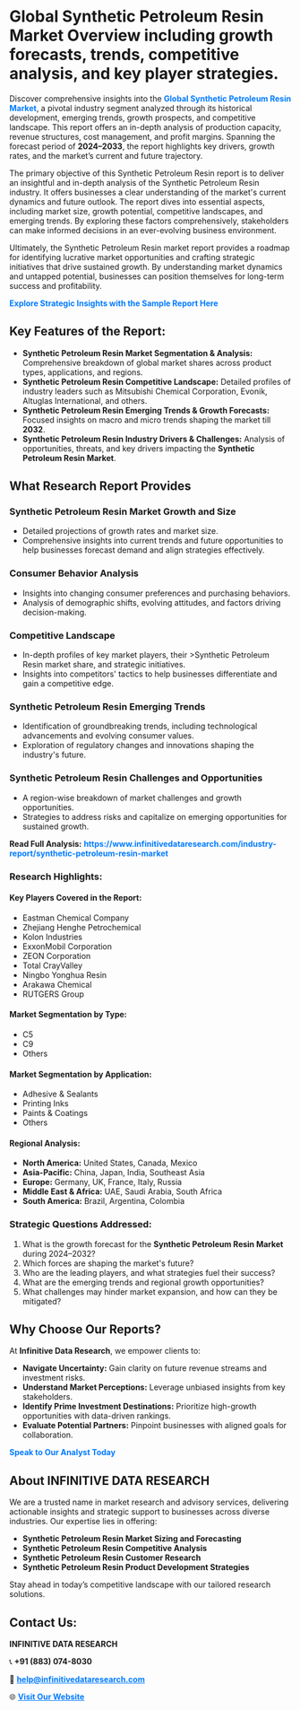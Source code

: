 <h1>Global Synthetic Petroleum Resin Market Overview including growth forecasts, trends, competitive analysis, and key player strategies.</h1>
<p>
Discover comprehensive insights into the 
<a href="https://www.infinitivedataresearch.com/industry-report/synthetic-petroleum-resin-market" rel="dofollow" style="color: #007BFF; text-decoration: none;"><strong>Global Synthetic Petroleum Resin Market</strong></a>, a pivotal industry segment analyzed through its historical development, emerging trends, growth prospects, and competitive landscape. This report offers an in-depth analysis of production capacity, revenue structures, cost management, and profit margins. Spanning the forecast period of <strong>2024–2033</strong>, the report highlights key drivers, growth rates, and the market’s current and future trajectory.
</p>
<p>
The primary objective of this Synthetic Petroleum Resin report is to deliver an insightful and in-depth analysis of the Synthetic Petroleum Resin industry. It offers businesses a clear understanding of the market's current dynamics and future outlook. The report dives into essential aspects, including market size, growth potential, competitive landscapes, and emerging trends. By exploring these factors comprehensively, stakeholders can make informed decisions in an ever-evolving business environment.
</p>
<p>
Ultimately, the Synthetic Petroleum Resin market report provides a roadmap for identifying lucrative market opportunities and crafting strategic initiatives that drive sustained growth. By understanding market dynamics and untapped potential, businesses can position themselves for long-term success and profitability.
</p>
<p>
<a href="https://www.infinitivedataresearch.com/request-sample/reportId=105524" style="color: #007BFF; text-decoration: none;"><strong>Explore Strategic Insights with the Sample Report Here</strong></a>
</p>

<h2>Key Features of the Report:</h2>
<ul>
<li><strong>Synthetic Petroleum Resin Market Segmentation & Analysis:</strong> Comprehensive breakdown of global market shares across product types, applications, and regions.</li>
<li><strong>Synthetic Petroleum Resin Competitive Landscape:</strong> Detailed profiles of industry leaders such as Mitsubishi Chemical Corporation, Evonik, Altuglas International, and others.</li>
<li><strong>Synthetic Petroleum Resin Emerging Trends & Growth Forecasts:</strong> Focused insights on macro and micro trends shaping the market till <strong>2032</strong>.</li>
<li><strong>Synthetic Petroleum Resin Industry Drivers & Challenges:</strong> Analysis of opportunities, threats, and key drivers impacting the <strong>Synthetic Petroleum Resin Market</strong>.</li>
</ul>

<h2>What Research Report Provides</h2>
<h3>Synthetic Petroleum Resin Market Growth and Size</h3>
<ul>
<li>Detailed projections of growth rates and market size.</li>
<li>Comprehensive insights into current trends and future opportunities to help businesses forecast demand and align strategies effectively.</li>
</ul>

<h3>Consumer Behavior Analysis</h3>
<ul>
<li>Insights into changing consumer preferences and purchasing behaviors.</li>
<li>Analysis of demographic shifts, evolving attitudes, and factors driving decision-making.</li>
</ul>

<h3>Competitive Landscape</h3>
<ul>
<li>In-depth profiles of key market players, their >Synthetic Petroleum Resin market share, and strategic initiatives.</li>
<li>Insights into competitors' tactics to help businesses differentiate and gain a competitive edge.</li>
</ul>

<h3>Synthetic Petroleum Resin Emerging Trends</h3>
<ul>
<li>Identification of groundbreaking trends, including technological advancements and evolving consumer values.</li>
<li>Exploration of regulatory changes and innovations shaping the industry's future.</li>
</ul>

<h3>Synthetic Petroleum Resin Challenges and Opportunities</h3>
<ul>
<li>A region-wise breakdown of market challenges and growth opportunities.</li>
<li>Strategies to address risks and capitalize on emerging opportunities for sustained growth.</li>
</ul>
<p><strong>Read Full Analysis:</strong> <a href="https://www.infinitivedataresearch.com/industry-report/synthetic-petroleum-resin-market" rel="dofollow" style="color: #007BFF; text-decoration: none;"><strong>https://www.infinitivedataresearch.com/industry-report/synthetic-petroleum-resin-market</strong></a></p>
<h3>Research Highlights:</h3>
<h4>Key Players Covered in the Report:</h4>
<ul><li>Eastman Chemical Company</li><li>Zhejiang Henghe Petrochemical</li><li>Kolon Industries</li><li>ExxonMobil Corporation</li><li>ZEON Corporation</li><li>Total CrayValley</li><li>Ningbo Yonghua Resin</li><li>Arakawa Chemical</li><li>RUTGERS Group</li></ul>
<h4>Market Segmentation by Type:</h4>
<ul><li>C5</li><li>C9</li><li>Others</li></ul>
<h4>Market Segmentation by Application:</h4>
<ul><li>Adhesive &amp; Sealants</li><li>Printing Inks</li><li>Paints &amp; Coatings</li><li>Others</li></ul>

<h4>Regional Analysis:</h4>
<ul>
<li><strong>North America:</strong> United States, Canada, Mexico</li>
<li><strong>Asia-Pacific:</strong> China, Japan, India, Southeast Asia</li>
<li><strong>Europe:</strong> Germany, UK, France, Italy, Russia</li>
<li><strong>Middle East & Africa:</strong> UAE, Saudi Arabia, South Africa</li>
<li><strong>South America:</strong> Brazil, Argentina, Colombia</li>
</ul>

<h3>Strategic Questions Addressed:</h3>
<ol>
<li>What is the growth forecast for the <strong>Synthetic Petroleum Resin Market</strong> during 2024–2032?</li>
<li>Which forces are shaping the market's future?</li>
<li>Who are the leading players, and what strategies fuel their success?</li>
<li>What are the emerging trends and regional growth opportunities?</li>
<li>What challenges may hinder market expansion, and how can they be mitigated?</li>
</ol>

<h2>Why Choose Our Reports?</h2>
<p>At <strong>Infinitive Data Research</strong>, we empower clients to:</p>
<ul>
<li><strong>Navigate Uncertainty:</strong> Gain clarity on future revenue streams and investment risks.</li>
<li><strong>Understand Market Perceptions:</strong> Leverage unbiased insights from key stakeholders.</li>
<li><strong>Identify Prime Investment Destinations:</strong> Prioritize high-growth opportunities with data-driven rankings.</li>
<li><strong>Evaluate Potential Partners:</strong> Pinpoint businesses with aligned goals for collaboration.</li>
</ul>
<p><a href="https://www.infinitivedataresearch.com/industry-report/synthetic-petroleum-resin-market" rel="dofollow" style="color: #007BFF; text-decoration: none;"><strong>Speak to Our Analyst Today</strong></a></p>

<h2>About INFINITIVE DATA RESEARCH</h2>
<p>We are a trusted name in market research and advisory services, delivering actionable insights and strategic support to businesses across diverse industries. Our expertise lies in offering:</p>
<ul>
<li><strong>Synthetic Petroleum Resin Market Sizing and Forecasting</strong></li>
<li><strong>Synthetic Petroleum Resin Competitive Analysis</strong></li>
<li><strong>Synthetic Petroleum Resin Customer Research</strong></li>
<li><strong>Synthetic Petroleum Resin Product Development Strategies</strong></li>
</ul>
<p>Stay ahead in today’s competitive landscape with our tailored research solutions.</p>

<h2>Contact Us:</h2>
<p><strong>INFINITIVE DATA RESEARCH</strong></p>
<p>📞 <strong>+91 (883) 074-8030</strong></p>
<p>📧 <strong><a href="mailto:help@infinitivedataresearch.com" style="color: #007BFF;">help@infinitivedataresearch.com</a></strong></p>
<p>🌐 <strong><a href="https://www.infinitivedataresearch.com" rel="dofollow" style="color: #007BFF;">Visit Our Website</a></strong></p>